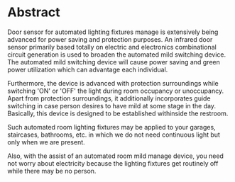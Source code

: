 # Abstract

Door sensor for automated lighting fixtures manage is extensively being advanced for power saving and protection purposes. An infrared door sensor primarily based totally on electric and electronics combinational circuit generation is used to broaden the automated mild switching device. The automated mild switching device will cause power saving and green power utilization which can advantage each  individual. 

Furthermore, the device is advanced with protection surroundings while switching 'ON' or 'OFF' the light during room occupancy or unoccupancy. Apart from protection surroundings, it additionally incorporates guide switching in case person desires to have mild at some stage in the day. Basically, this device is designed to be established withinside the restroom.

Such automated room lighting fixtures may be applied to your garages, staircases, bathrooms, etc. in which we do not need continuous light but only when we are present.

Also, with the assist of an automated room mild manage device, you need not worry about electricity  because the lighting fixtures get routinely off while there may be no person.

